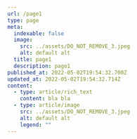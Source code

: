 ```yaml
---
url: /page1
type: page
meta:
  indexable: false
  image:
    src: ../assets/DO_NOT_REMOVE_3.jpeg
    alt: default alt
  title: page1
  description: page1
published_at: 2022-05-02T19:54:32.700Z
updated_at: 2022-05-02T19:54:32.714Z
content:
  - type: article/rich_text
    content: bla bla
  - type: article/image
    src: ../assets/DO_NOT_REMOVE_3.jpeg
    alt: default alt
    legend: ""
---
```

